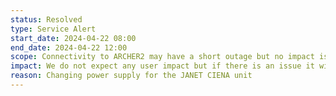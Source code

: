 ```yaml
---
status: Resolved
type: Service Alert
start_date: 2024-04-22 08:00 
end_date: 2024-04-22 12:00 
scope: Connectivity to ARCHER2 may have a short outage but no impact is expected  
impact: We do not expect any user impact but if there is an issue it will be a short connectivity outage 
reason: Changing power supply for the JANET CIENA unit 
---
```

